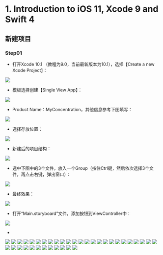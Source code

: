 
# 1. Introduction to iOS 11, Xcode 9 and Swift 4 #

## 新建项目 ##

### Step01 ###
- 打开Xcode 10.1 （教程为9.0，当前最新版本为10.1），选择【Create a new Xcode Project】：

![](https://github.com/CoderDream/Developing_iOS_11_Apps_with_Swift/blob/master/snapshot/lecture01/lecture01001.png)

- 模板选择创建【Single View App】：

![](https://github.com/CoderDream/Developing_iOS_11_Apps_with_Swift/blob/master/snapshot/lecture01/lecture01002.png)

- Product Name：MyConcentration，其他信息参考下图填写：

![](https://github.com/CoderDream/Developing_iOS_11_Apps_with_Swift/blob/master/snapshot/lecture01/lecture01003.png)

- 选择存放位置：

![](https://github.com/CoderDream/Developing_iOS_11_Apps_with_Swift/blob/master/snapshot/lecture01/lecture01004.png)

- 新建后的项目结构：

![](https://github.com/CoderDream/Developing_iOS_11_Apps_with_Swift/blob/master/snapshot/lecture01/lecture01005.png)

- 选中下图中的3个文件，放入一个Group（按住Ctrl键，然后依次选择3个文件，再点击右键，弹出窗口）：

![](https://github.com/CoderDream/Developing_iOS_11_Apps_with_Swift/blob/master/snapshot/lecture01/lecture01006.png)

- 最终效果：

![](https://github.com/CoderDream/Developing_iOS_11_Apps_with_Swift/blob/master/snapshot/lecture01/lecture01007.png)

- 打开“Main.storyboard”文件，添加按钮到ViewController中：

![](https://github.com/CoderDream/Developing_iOS_11_Apps_with_Swift/blob/master/snapshot/lecture01/lecture01008.png)

- 
![](https://github.com/CoderDream/Developing_iOS_11_Apps_with_Swift/blob/master/snapshot/lecture01/lecture01009.png)
![](https://github.com/CoderDream/Developing_iOS_11_Apps_with_Swift/blob/master/snapshot/lecture01/lecture01010.png)
![](https://github.com/CoderDream/Developing_iOS_11_Apps_with_Swift/blob/master/snapshot/lecture01/lecture01011.png)
![](https://github.com/CoderDream/Developing_iOS_11_Apps_with_Swift/blob/master/snapshot/lecture01/lecture01012.png)
![](https://github.com/CoderDream/Developing_iOS_11_Apps_with_Swift/blob/master/snapshot/lecture01/lecture01013.png)
![](https://github.com/CoderDream/Developing_iOS_11_Apps_with_Swift/blob/master/snapshot/lecture01/lecture01014.png)
![](https://github.com/CoderDream/Developing_iOS_11_Apps_with_Swift/blob/master/snapshot/lecture01/lecture01015.png)
![](https://github.com/CoderDream/Developing_iOS_11_Apps_with_Swift/blob/master/snapshot/lecture01/lecture01016.png)
![](https://github.com/CoderDream/Developing_iOS_11_Apps_with_Swift/blob/master/snapshot/lecture01/lecture01017.png)
![](https://github.com/CoderDream/Developing_iOS_11_Apps_with_Swift/blob/master/snapshot/lecture01/lecture01018.png)
![](https://github.com/CoderDream/Developing_iOS_11_Apps_with_Swift/blob/master/snapshot/lecture01/lecture01019.png)
![](https://github.com/CoderDream/Developing_iOS_11_Apps_with_Swift/blob/master/snapshot/lecture01/lecture01020.png)
![](https://github.com/CoderDream/Developing_iOS_11_Apps_with_Swift/blob/master/snapshot/lecture01/lecture01021.png)
![](https://github.com/CoderDream/Developing_iOS_11_Apps_with_Swift/blob/master/snapshot/lecture01/lecture01022.png)
![](https://github.com/CoderDream/Developing_iOS_11_Apps_with_Swift/blob/master/snapshot/lecture01/lecture01023.png)
![](https://github.com/CoderDream/Developing_iOS_11_Apps_with_Swift/blob/master/snapshot/lecture01/lecture01024.png)
![](https://github.com/CoderDream/Developing_iOS_11_Apps_with_Swift/blob/master/snapshot/lecture01/lecture01025.png)
![](https://github.com/CoderDream/Developing_iOS_11_Apps_with_Swift/blob/master/snapshot/lecture01/lecture01026.png)
![](https://github.com/CoderDream/Developing_iOS_11_Apps_with_Swift/blob/master/snapshot/lecture01/lecture01027.png)
![](https://github.com/CoderDream/Developing_iOS_11_Apps_with_Swift/blob/master/snapshot/lecture01/lecture01028.png)
![](https://github.com/CoderDream/Developing_iOS_11_Apps_with_Swift/blob/master/snapshot/lecture01/lecture01029.png)
![](https://github.com/CoderDream/Developing_iOS_11_Apps_with_Swift/blob/master/snapshot/lecture01/lecture01030.png)
![](https://github.com/CoderDream/Developing_iOS_11_Apps_with_Swift/blob/master/snapshot/lecture01/lecture01031.png)
![](https://github.com/CoderDream/Developing_iOS_11_Apps_with_Swift/blob/master/snapshot/lecture01/lecture01032.png)
![](https://github.com/CoderDream/Developing_iOS_11_Apps_with_Swift/blob/master/snapshot/lecture01/lecture01033.png)
![](https://github.com/CoderDream/Developing_iOS_11_Apps_with_Swift/blob/master/snapshot/lecture01/lecture01034.png)
![](https://github.com/CoderDream/Developing_iOS_11_Apps_with_Swift/blob/master/snapshot/lecture01/lecture01035.png)
![](https://github.com/CoderDream/Developing_iOS_11_Apps_with_Swift/blob/master/snapshot/lecture01/lecture01036.png)
![](https://github.com/CoderDream/Developing_iOS_11_Apps_with_Swift/blob/master/snapshot/lecture01/lecture01037.png)
![](https://github.com/CoderDream/Developing_iOS_11_Apps_with_Swift/blob/master/snapshot/lecture01/lecture01038.png)
![](https://github.com/CoderDream/Developing_iOS_11_Apps_with_Swift/blob/master/snapshot/lecture01/lecture01039.png)
![](https://github.com/CoderDream/Developing_iOS_11_Apps_with_Swift/blob/master/snapshot/lecture01/lecture01040.png)
![](https://github.com/CoderDream/Developing_iOS_11_Apps_with_Swift/blob/master/snapshot/lecture01/lecture01041.png)
![](https://github.com/CoderDream/Developing_iOS_11_Apps_with_Swift/blob/master/snapshot/lecture01/lecture01042.png)
![](https://github.com/CoderDream/Developing_iOS_11_Apps_with_Swift/blob/master/snapshot/lecture01/lecture01043.png)
![](https://github.com/CoderDream/Developing_iOS_11_Apps_with_Swift/blob/master/snapshot/lecture01/lecture01044.png)
![](https://github.com/CoderDream/Developing_iOS_11_Apps_with_Swift/blob/master/snapshot/lecture01/lecture01045.png)
